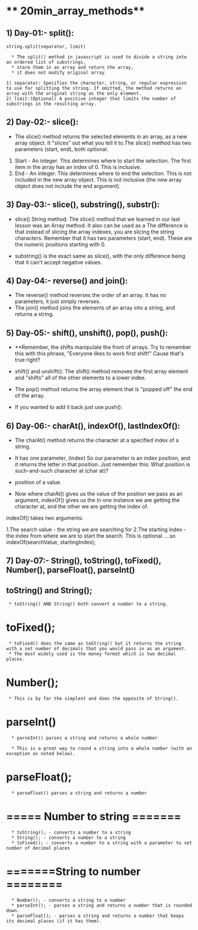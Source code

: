 # ** 20min_array_methods**


## 1) Day-01:- split():

 `string.split(separator, limit)`
   

      * The split() method in javascript is used to divide a string into an ordered list of substrings,
      * store them in an array and return the array,
      * it does not modify original array.

    1) separator: Specifies the character, string, or regular expression to use for splitting the string. If omitted, the method returns an array with the original string as the only element.
    2) limit:(Optional) A positive integer that limits the number of substrings in the resulting array.



## 2) Day-02:- slice():


   * The slice() method returns the selected elements in an array, as a new array object. It "slices" out what you tell it to.The slice() method has two parameters (start, end), both optional.

   1) Start - An integer. This determines where to start the selection. The first item in the array
      has an index of 0. This is inclusive.
   2) End - An integer. This determines where to end the selection. This is not included in the new
   array object. This is not inclusive (the new array object does not include the end argument).


  
## 3) Day-03:- slice(), substring(), substr():

  * slice()
   String method:
   The slice() method that we learned in our last lesson was an Array method. It also can be used as a
   The difference is that instead of slicing the array indexes, you are slicing the string characters.
   Remember that it has two parameters (start, end). These are the numeric positions starting with 0.

  * substring() is the exact same as slice(), with the only difference being that it can't accept negative values.



## 4) Day-04:- reverse() and join():

 * The reverse() method reverses the order of an array. It has no parameters, it just simply reverses.
 * The join() method joins the elements of an array into a string, and returns a string.



## 5) Day-05:- shift(), unshift(), pop(), push():

 * **Remember, the shifts manipulate the front of arrays. Try to remember this with this phrase,
      "Everyone likes to work first shift!" Cause that's true right?

 * shift() and unshift(): The shift() method removes the first array element and "shifts" all of the other elements to a lower index.
 * The pop() method returns the array element that is "popped off" the end of the array.
 * If you wanted to add it back just use push():



 ## 6) Day-06:- charAt(), indexOf(), lastIndexOf():

 * The charAt() method returns the character at a specified index of a string.

 * It has one parameter, (index) So our parameter is an index position, and it returns the letter in that position. Just remember this:
   What position is such-and-such character at (char at)?

  * position of a value.
  * Now where charAt() gives us the value of the position we pass as an argument, indexOf() gives us the In one instance we are getting the character at, and the    other we are getting the index of.
   
   indexOf() takes two arguments:

   1.The search value - the string we are searching for
   2.The starting index - the index from where we are to start the search. This is optional.
   ...so indexOf(searchValue, startingIndex);



## 7) Day-07:- String(), toString(), toFixed(), Number(), parseFloat(), parseInt()

   ## toString() and String();


     * toString() AND String() both convert a number to a string.


   # toFixed();


     * toFixed() does the same as toString() but it returns the string with a set number of decimals that you would pass in as an argument.
     * The most widely used is the money format which is two decimal places.

   # Number();


     * This is by far the simplest and does the opposite of String(). 


   # parseInt()
      
      * parseInt() parses a string and returns a whole number
      
      * This is a great way to round a string into a whole number (with an exception as noted below).
   


   # parseFloat();
      
      * parseFloat() parses a string and returns a number

   # ===== Number to string =======

      * toString(); - converts a number to a string
      * String(); - converts a number to a string
      * toFixed(); - converts a number to a string with a parameter to set number of decimal places


   # =======String to number ========

      * Number(); - converts a string to a number
      * parseInt(); - parses a string and returns a number that is rounded down.
      * parseFloat(); - parses a string and returns a number that keeps its decimal places (if it has them).











